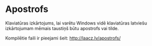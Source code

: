 Apostrofs
=========

Klaviatūras izkārtojums, lai varētu Windows vidē klaviatūras latviešu izkārtojumam mēmais taustiņš būtu apostrofs vai tilde.

Kompilētie faili ir pieejami šeit: http://laacz.lv/apostrofs/

